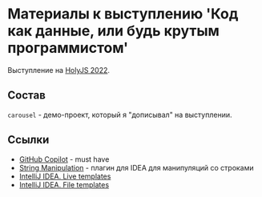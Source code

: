 # Материалы к выступлению 'Код как данные, или будь крутым программистом'

Выступление на [HolyJS 2022](https://holyjs.ru/schedule/video?v=MTAwMTQzwooyMDAwMTM2NsKKMA).

## Состав
`carousel` - демо-проект, который я "дописывал" на выступлении.

## Ссылки
- [GitHub Copilot](https://github.com/features/copilot) - must have
- [String Manipulation](https://plugins.jetbrains.com/plugin/2162-string-manipulation) - плагин для IDEA для манипуляций со строками
- [IntelliJ IDEA. Live templates](https://www.jetbrains.com/help/idea/using-live-templates.html)
- [IntelliJ IDEA. File templates](https://www.jetbrains.com/help/idea/using-file-and-code-templates.html)